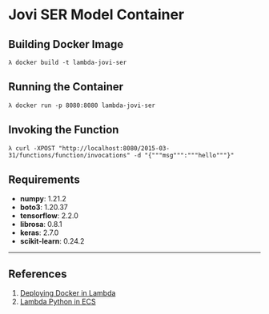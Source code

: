 # Jovi SER Model Container

## Building Docker Image

```
λ docker build -t lambda-jovi-ser
```

## Running the Container

```
λ docker run -p 8080:8080 lambda-jovi-ser
```

## Invoking the Function

```
λ curl -XPOST "http://localhost:8080/2015-03-31/functions/function/invocations" -d "{"""msg""":"""hello"""}"
```

## Requirements

* **numpy**: 1.21.2
* **boto3**: 1.20.37
* **tensorflow**: 2.2.0
* **librosa**: 0.8.1
* **keras**: 2.7.0
* **scikit-learn**: 0.24.2

<hr>

## References
1. [Deploying Docker in Lambda](https://levelup.gitconnected.com/deploying-aws-lambda-with-docker-containers-i-gave-it-a-try-and-heres-my-review-147327519ce9)
2. [Lambda Python in ECS](https://towardsdatascience.com/aws-lambda-with-custom-docker-images-as-runtime-9645b7baeb6f)
